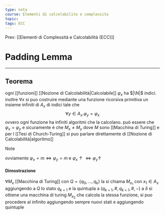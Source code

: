 ```yaml
---
type: nota
course: Elementi di calcolabilita e complessita
topic: 
tags: ECC
---
```


Prev: [[Elementi di Complessità e Calcolabilità (ECC)]]

# Padding Lemma
---
## Teorema
ogni [[funzioni]] [[Nozione di Calcolabilità|Calcolabile]] $\varphi_x$ ha $|\N|$ indici. inoltre $\forall x$ si puo costruire mediante una funzione ricorsiva primitiva un insieme infiniti di $A_x$ di indici tale che 
$$\forall y \in A_x.\varphi_y=\varphi_x$$
ovvero ogni funzione ha infiniti algoritmi che la calcolano.  può essere che $\varphi_x =\varphi_y$ e sicuramente è che  $M_x \not=M_y$  dove $M$ sono [[Macchina di Turing]] e per l [[Tesi di Church-Turing]] si puo parlare direttamente di [[Nozione di Calcolabilità|algoritmo]] 

>[!note]
>ovviamente $\varphi_x =m \iff \varphi_y =m$ e $\varphi_x \uparrow \iff \varphi_y\uparrow$

#### Dimostrazione
$\forall M_x$ [[Macchina di Turing]] con $Q = \{q_0,\dots,q_k\}$  la si chiama $M_{x_1}$ con $x_1 \in A_x$ aggiungendo a $Q$ lo stato $q_{k+1}$ e la quintupla a $(q_{k+1},\#,q_{k+1},\#,-)$  a $\delta$ si ottiene una macchina di turing $M_{x_2}$ che calcola la stessa funzione, si puo procedere al infinito aggiungendo sempre nuovi stati e aggiungendo quintuple 
